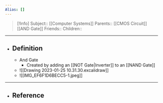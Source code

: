 ```yaml
---
Alias: []
---
```

> [!Info]
> Subject:: [[Computer Systems]]
> Parents:: [[CMOS Circuit]] [[AND Gate]]
> Friends:: 
> Children:: 
---
- ## Definition
	- And Gate
		- Created by adding an [[NOT Gate|Inverter]] to an [[NAND Gate]]
	- ![[Drawing 2023-01-25 10.31.30.excalidraw]]
	- ![[IMG_EF6F1D6BECC5-1.jpeg]]
---
- ## Reference
